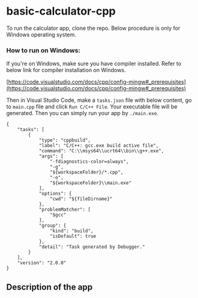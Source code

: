 # basic-calculator-cpp

To run the calculator app, clone the repo. Below procedure is only for Windows operating system.

### How to run on Windows:
If you're on Windows, make sure you have compiler installed. Refer to below link for compiler installation on Windows. 

[https://code.visualstudio.com/docs/cpp/config-mingw#_prerequisites](https://code.visualstudio.com/docs/cpp/config-mingw#_prerequisites)

Then in Visual Studio Code, make a `tasks.json` file with below content, go to `main.cpp` file and click `Run C/C++ File`. Your executable file will be generated. Then you can simply run your app by `./main.exe`.
```
{
    "tasks": [
        {
            "type": "cppbuild",
            "label": "C/C++: gcc.exe build active file",
            "command": "C:\\msys64\\ucrt64\\bin\\g++.exe",
            "args": [
                "-fdiagnostics-color=always",
                "-g",
                "${workspaceFolder}/*.cpp",
                "-o",
                "${workspaceFolder}\\main.exe"
            ],
            "options": {
                "cwd": "${fileDirname}"
            },
            "problemMatcher": [
                "$gcc"
            ],
            "group": {
                "kind": "build",
                "isDefault": true
            },
            "detail": "Task generated by Debugger."
        }
    ],
    "version": "2.0.0"
}
```

## Description of the app